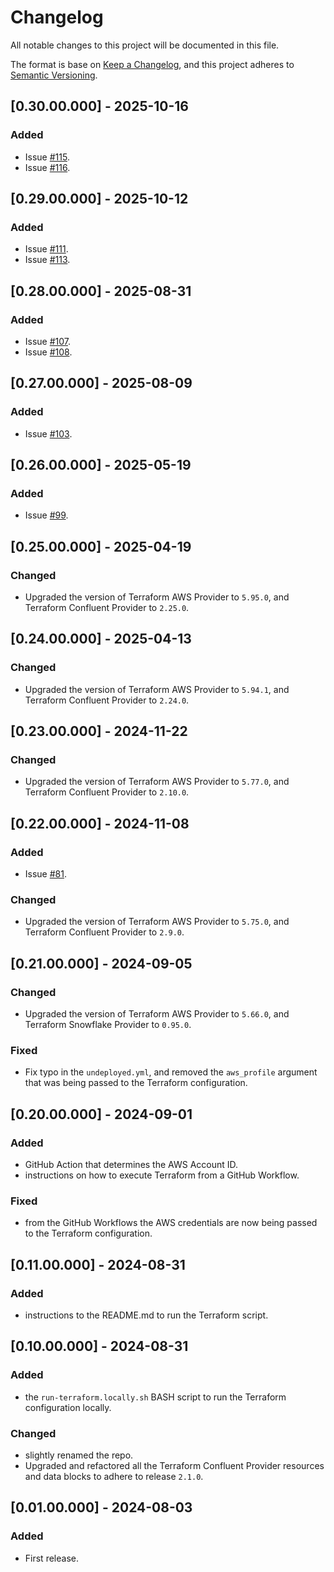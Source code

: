 # Changelog
All notable changes to this project will be documented in this file.

The format is base on [Keep a Changelog](https://keepachangelog.com/en/1.1.0/), and this project adheres to [Semantic Versioning](https://semver.org/spec/v2.0.0.html).


## [0.30.00.000] - 2025-10-16
### Added
- Issue [#115](https://github.com/j3-signalroom/iac-confluent-resources-tf/issues/115).
- Issue [#116](https://github.com/j3-signalroom/iac-confluent-resources-tf/issues/116).

## [0.29.00.000] - 2025-10-12
### Added
- Issue [#111](https://github.com/j3-signalroom/iac-confluent-resources-tf/issues/111).
- Issue [#113](https://github.com/j3-signalroom/iac-confluent-resources-tf/issues/113).

## [0.28.00.000] - 2025-08-31
### Added
- Issue [#107](https://github.com/j3-signalroom/iac-confluent-resources-tf/issues/107).
- Issue [#108](https://github.com/j3-signalroom/iac-confluent-resources-tf/issues/108).

## [0.27.00.000] - 2025-08-09
### Added
- Issue [#103](https://github.com/j3-signalroom/iac-confluent-resources-tf/issues/103).

## [0.26.00.000] - 2025-05-19
### Added
- Issue [#99](https://github.com/j3-signalroom/iac-confluent-resources-tf/issues/99).

## [0.25.00.000] - 2025-04-19
### Changed
- Upgraded the version of Terraform AWS Provider to `5.95.0`, and Terraform Confluent Provider to `2.25.0`.

## [0.24.00.000] - 2025-04-13
### Changed
- Upgraded the version of Terraform AWS Provider to `5.94.1`, and Terraform Confluent Provider to `2.24.0`.

## [0.23.00.000] - 2024-11-22
### Changed
- Upgraded the version of Terraform AWS Provider to `5.77.0`, and Terraform Confluent Provider to `2.10.0`.

## [0.22.00.000] - 2024-11-08
### Added
- Issue [#81](https://github.com/j3-signalroom/iac-confluent-resources-tf/issues/81).

### Changed
- Upgraded the version of Terraform AWS Provider to `5.75.0`, and Terraform Confluent Provider to `2.9.0`.

## [0.21.00.000] - 2024-09-05
### Changed
- Upgraded the version of Terraform AWS Provider to `5.66.0`, and Terraform Snowflake Provider to `0.95.0`.

### Fixed
- Fix typo in the `undeployed.yml`, and removed the `aws_profile` argument that was being passed to the Terraform configuration.

## [0.20.00.000] - 2024-09-01
### Added
- GitHub Action that determines the AWS Account ID.
- instructions on how to execute Terraform from a GitHub Workflow.

### Fixed
- from the GitHub Workflows the AWS credentials are now being passed to the Terraform configuration.

## [0.11.00.000] - 2024-08-31
### Added
- instructions to the README.md to run the Terraform script.

## [0.10.00.000] - 2024-08-31
### Added
- the `run-terraform.locally.sh` BASH script to run the Terraform configuration locally.

### Changed
- slightly renamed the repo.
- Upgraded and refactored all the Terraform Confluent Provider resources and data blocks to adhere to release `2.1.0`.

## [0.01.00.000] - 2024-08-03
### Added
- First release.